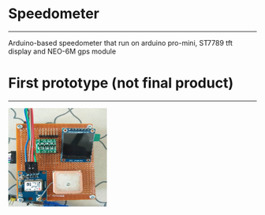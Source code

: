 <h1>Speedometer</h1>
<hr />
<p>Arduino-based speedometer that run on arduino pro-mini, ST7789 tft display and NEO-6M gps module</p>
<h1>First prototype (not final product)</h1>
<hr />
<img src="img/prototype.jpg" width="200" height="200" />